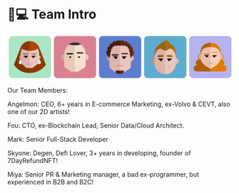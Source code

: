 # 🧑💻 Team Intro

![](<.gitbook/assets/image (1).png>)

Our Team Members:

Angelmon: CEO, 6+ years in E-commerce Marketing, ex-Volvo & CEVT, also one of our 2D artists!

Fou: CTO, ex-Blockchain Lead, Senior Data/Cloud Architect.

Mark: Senior Full-Stack Developer

Skyone: Degen, Defi Lover, 3+ years in developing, founder of 7DayRefundNFT!

Miya: Senior PR & Marketing manager, a bad ex-programmer, but experienced in B2B and B2C!
